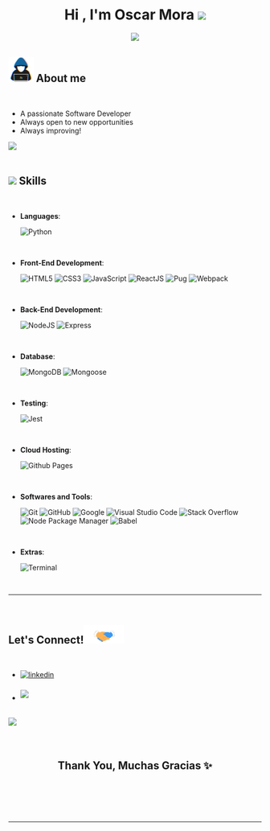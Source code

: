 <h1 align="center"><b>Hi , I'm Oscar Mora </b><img src="https://media.giphy.com/media/hvRJCLFzcasrR4ia7z/giphy.gif" width="35"></h1>
<!--  -->
<p align="center">
  <a href="https://github.com/DenverCoder1/readme-typing-svg"><img src="https://readme-typing-svg.herokuapp.com?font=Time+New+Roman&color=cyan&size=25&center=true&vCenter=true&width=600&height=100&lines=Software+Developer,;Active+Learner/Researcher,;Love+to+learn!"></a>
</p>

## <picture><img src = "https://github.com/0xAbdulKhalid/0xAbdulKhalid/raw/main/assets/mdImages/about_me.gif" width = 50px></picture> **About me**

<br>

- A passionate Software Developer
- Always open to new opportunities
- Always improving!

<img src="https://user-images.githubusercontent.com/73097560/115834477-dbab4500-a447-11eb-908a-139a6edaec5c.gif"><br><br>

## <img src="https://media2.giphy.com/media/QssGEmpkyEOhBCb7e1/giphy.gif?cid=ecf05e47a0n3gi1bfqntqmob8g9aid1oyj2wr3ds3mg700bl&rid=giphy.gif" width ="25"><b> Skills</b>
<br>

<p align="center">

- **Languages**:
    
    ![Python](https://img.shields.io/badge/Python%20-%2314354C.svg?style=for-the-badge&logo=python&logoColor=white)

<br>   
    
- **Front-End Development**:

   ![HTML5](https://img.shields.io/badge/HTML5%20-%23E34F26.svg?style=for-the-badge&logo=html5&logoColor=white)
   ![CSS3](https://img.shields.io/badge/CSS%20-%231572B6.svg?style=for-the-badge&logo=css3&logoColor=white)
   ![JavaScript](https://img.shields.io/badge/JavaScript%20-%23F7DF1E.svg?style=for-the-badge&logo=javascript&logoColor=black)
   ![ReactJS](https://img.shields.io/badge/ReactJS%20-%23464949.svg?style=for-the-badge&logo=react&logoColor=00d7fe)
   ![Pug](https://img.shields.io/badge/Pug%20-%23e13136.svg?style=for-the-badge&logo=pug&logoColor=white)
   ![Webpack](https://img.shields.io/badge/Webpack%20-%23d91a60.svg?style=for-the-badge&logo=webpack)

<br>

- **Back-End Development**:

   ![NodeJS](https://img.shields.io/badge/NodeJS%20-%23494ea9.svg?style=for-the-badge&logo=nodedotjs&logoColor=8fc43e)
   ![Express](https://img.shields.io/badge/Express%20-%23fcedd4.svg?style=for-the-badge&logo=express&logoColor=black)

<br>

- **Database**:

  ![MongoDB](https://img.shields.io/badge/MongoDB-001d2a?style=for-the-badge&logo=mongodb)
  ![Mongoose](https://img.shields.io/badge/Mongoose-ededed?style=for-the-badge&logo=mongoose&logoColor=870000)

<br>

- **Testing**:

   ![Jest](https://img.shields.io/badge/Jest%20-%2396727c.svg?style=for-the-badge&logo=jest&logoColor=white)

<br>

- **Cloud Hosting**:

    ![Github Pages](https://img.shields.io/badge/GitHub%20Pages-%23327FC7.svg?style=for-the-badge&logo=github&logoColor=white)
    
<br>

- **Softwares and Tools**:

    ![Git](https://img.shields.io/badge/git-%23F05033.svg?style=for-the-badge&logo=git&logoColor=white)
    ![GitHub](https://img.shields.io/badge/github-%23121011.svg?style=for-the-badge&logo=github&logoColor=white)
    ![Google](https://img.shields.io/badge/google-%234285F4.svg?style=for-the-badge&logo=google&logoColor=white)
    ![Visual Studio Code](https://img.shields.io/badge/Visual%20Studio%20Code-0078d7.svg?style=for-the-badge&logo=visual-studio-code&logoColor=white)
    ![Stack Overflow](https://img.shields.io/badge/Stack%20Overflow-f3801e.svg?style=for-the-badge&logo=stackoverflow&logoColor=white)
    ![Node Package Manager](https://img.shields.io/badge/Node%20Package%20Manager-83dae9.svg?style=for-the-badge&logo=npm)
    ![Babel](https://img.shields.io/badge/Babel-121011.svg?style=for-the-badge&logo=babel)

<br>

- **Extras**:

    ![Terminal](https://img.shields.io/badge/Terminal-%23054020?style=for-the-badge&logo=gnu-bash&logoColor=white)


</p>

<br>

-----

<br>

## <b> Let's Connect!</b><img src="https://github.com/0xAbdulKhalid/0xAbdulKhalid/raw/main/assets/mdImages/handshake.gif" width ="80">
<br>
<div align='left'>

<ul>

<li>
<a href="https://linkedin.com/in/oscargmora" target="_blank">
<img src="https://img.shields.io/badge/linkedin-%2300acee.svg?color=405DE6&style=for-the-badge&logo=linkedin&logoColor=white" alt=linkedin style="margin-bottom: 5px;"/>
</a>
</li>

<br>

<li>
<a href="mailto:moragoscar@outlook.com" target="_blank">
<img src="https://img.shields.io/badge/Outlook-%23034e91.svg?style=for-the-badge&logo=microsoftoutlook&logoColor=white" t=mail style="margin-bottom: 5px;" />
</a>
</li>
	
</ul>
</div>

<br>
<img src="https://user-images.githubusercontent.com/73097560/115834477-dbab4500-a447-11eb-908a-139a6edaec5c.gif">
<br>
<br>
<br>

<div align='center'>

## <b>Thank You, Muchas Gracias ✨</b>

</div>

<br>
<br>
<br>
<br>

---

<br>
